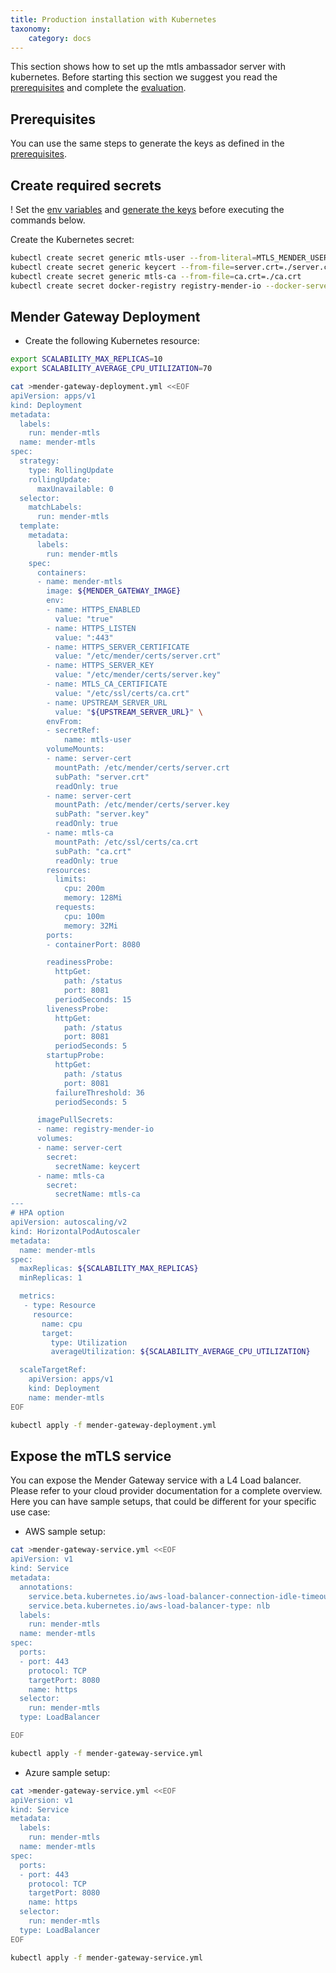 ```yaml
---
title: Production installation with Kubernetes
taxonomy:
    category: docs
---
```




This section shows how to set up the mtls ambassador server with kubernetes.
Before starting this section we suggest you read the [prerequisites](../01.Keys-and-certificates/docs.md) and complete the [evaluation](../02.Evaluation-with-docker-compose/docs.md).


## Prerequisites

You can use the same steps to generate the keys as defined in the [prerequisites](../01.Keys-and-certificates/docs.md).


## Create required secrets

! Set the [env variables](../01.Keys-and-certificates/docs.md#environment-variables) and [generate the keys](../01.Keys-and-certificates/docs.md#generating-the-keys) before executing the commands below.

Create the Kubernetes secret:

```bash
kubectl create secret generic mtls-user --from-literal=MTLS_MENDER_USERNAME=${MENDER_USERNAME} --from-literal=MTLS_MENDER_PASSWORD=${MENDER_PASSWORD}
kubectl create secret generic keycert --from-file=server.crt=./server.crt --from-file=server.key=./server.key
kubectl create secret generic mtls-ca --from-file=ca.crt=./ca.crt
kubectl create secret docker-registry registry-mender-io --docker-server=${DOCKER_REGISTRY_URL} --docker-username=${DOCKER_REGISTRY_USERNAME} --docker-password={$DOCKER_REGISTRY_PASSWORD}
```


## Mender Gateway Deployment
* Create the following Kubernetes resource:

```bash
export SCALABILITY_MAX_REPLICAS=10
export SCALABILITY_AVERAGE_CPU_UTILIZATION=70

cat >mender-gateway-deployment.yml <<EOF
apiVersion: apps/v1
kind: Deployment
metadata:
  labels:
    run: mender-mtls
  name: mender-mtls
spec:
  strategy:
    type: RollingUpdate
    rollingUpdate:
      maxUnavailable: 0
  selector:
    matchLabels:
      run: mender-mtls
  template:
    metadata:
      labels:
        run: mender-mtls
    spec:
      containers:
      - name: mender-mtls
        image: ${MENDER_GATEWAY_IMAGE}
        env:
        - name: HTTPS_ENABLED
          value: "true"
        - name: HTTPS_LISTEN
          value: ":443"
        - name: HTTPS_SERVER_CERTIFICATE
          value: "/etc/mender/certs/server.crt"
        - name: HTTPS_SERVER_KEY
          value: "/etc/mender/certs/server.key"
        - name: MTLS_CA_CERTIFICATE
          value: "/etc/ssl/certs/ca.crt"
        - name: UPSTREAM_SERVER_URL
          value: "${UPSTREAM_SERVER_URL}" \
        envFrom:
        - secretRef:
            name: mtls-user
        volumeMounts:
        - name: server-cert
          mountPath: /etc/mender/certs/server.crt
          subPath: "server.crt"
          readOnly: true
        - name: server-cert
          mountPath: /etc/mender/certs/server.key
          subPath: "server.key"
          readOnly: true
        - name: mtls-ca
          mountPath: /etc/ssl/certs/ca.crt
          subPath: "ca.crt"
          readOnly: true
        resources:
          limits:
            cpu: 200m
            memory: 128Mi
          requests:
            cpu: 100m
            memory: 32Mi
        ports:
        - containerPort: 8080

        readinessProbe:
          httpGet:
            path: /status
            port: 8081
          periodSeconds: 15
        livenessProbe:
          httpGet:
            path: /status
            port: 8081
          periodSeconds: 5
        startupProbe:
          httpGet:
            path: /status
            port: 8081
          failureThreshold: 36
          periodSeconds: 5

      imagePullSecrets:
      - name: registry-mender-io
      volumes:
      - name: server-cert
        secret:
          secretName: keycert
      - name: mtls-ca
        secret:
          secretName: mtls-ca
---
# HPA option
apiVersion: autoscaling/v2
kind: HorizontalPodAutoscaler
metadata:
  name: mender-mtls
spec:
  maxReplicas: ${SCALABILITY_MAX_REPLICAS}
  minReplicas: 1

  metrics:
   - type: Resource
     resource:
       name: cpu
       target:
         type: Utilization
         averageUtilization: ${SCALABILITY_AVERAGE_CPU_UTILIZATION}

  scaleTargetRef:
    apiVersion: apps/v1
    kind: Deployment
    name: mender-mtls
EOF

kubectl apply -f mender-gateway-deployment.yml
```


## Expose the mTLS service
You can expose the Mender Gateway service with a L4 Load balancer.
Please refer to your cloud provider documentation for a complete overview.
Here you can have sample setups, that could be different for your specific use case:

* AWS sample setup:

```bash
cat >mender-gateway-service.yml <<EOF
apiVersion: v1
kind: Service
metadata:
  annotations:
    service.beta.kubernetes.io/aws-load-balancer-connection-idle-timeout: "600"
    service.beta.kubernetes.io/aws-load-balancer-type: nlb
  labels:
    run: mender-mtls
  name: mender-mtls
spec:
  ports:
  - port: 443
    protocol: TCP
    targetPort: 8080
    name: https
  selector:
    run: mender-mtls
  type: LoadBalancer

EOF

kubectl apply -f mender-gateway-service.yml
```

* Azure sample setup:

```bash
cat >mender-gateway-service.yml <<EOF
apiVersion: v1
kind: Service
metadata:
  labels:
    run: mender-mtls
  name: mender-mtls
spec:
  ports:
  - port: 443
    protocol: TCP
    targetPort: 8080
    name: https
  selector:
    run: mender-mtls
  type: LoadBalancer
EOF

kubectl apply -f mender-gateway-service.yml
```

